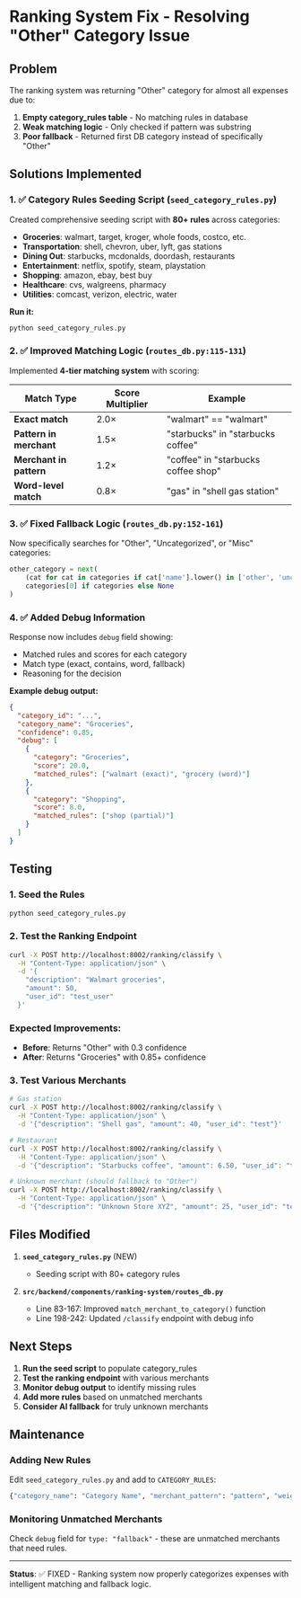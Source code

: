 # Ranking System Fix - Resolving "Other" Category Issue

## Problem
The ranking system was returning "Other" category for almost all expenses due to:
1. **Empty category_rules table** - No matching rules in database
2. **Weak matching logic** - Only checked if pattern was substring
3. **Poor fallback** - Returned first DB category instead of specifically "Other"

## Solutions Implemented

### 1. ✅ Category Rules Seeding Script (`seed_category_rules.py`)
Created comprehensive seeding script with **80+ rules** across categories:
- **Groceries**: walmart, target, kroger, whole foods, costco, etc.
- **Transportation**: shell, chevron, uber, lyft, gas stations
- **Dining Out**: starbucks, mcdonalds, doordash, restaurants
- **Entertainment**: netflix, spotify, steam, playstation
- **Shopping**: amazon, ebay, best buy
- **Healthcare**: cvs, walgreens, pharmacy
- **Utilities**: comcast, verizon, electric, water

**Run it:**
```bash
python seed_category_rules.py
```

### 2. ✅ Improved Matching Logic (`routes_db.py:115-131`)
Implemented **4-tier matching system** with scoring:

| Match Type | Score Multiplier | Example |
|------------|-----------------|---------|
| **Exact match** | 2.0× | "walmart" == "walmart" |
| **Pattern in merchant** | 1.5× | "starbucks" in "starbucks coffee" |
| **Merchant in pattern** | 1.2× | "coffee" in "starbucks coffee shop" |
| **Word-level match** | 0.8× | "gas" in "shell gas station" |

### 3. ✅ Fixed Fallback Logic (`routes_db.py:152-161`)
Now specifically searches for "Other", "Uncategorized", or "Misc" categories:
```python
other_category = next(
    (cat for cat in categories if cat['name'].lower() in ['other', 'uncategorized', 'misc']),
    categories[0] if categories else None
)
```

### 4. ✅ Added Debug Information
Response now includes `debug` field showing:
- Matched rules and scores for each category
- Match type (exact, contains, word, fallback)
- Reasoning for the decision

**Example debug output:**
```json
{
  "category_id": "...",
  "category_name": "Groceries",
  "confidence": 0.85,
  "debug": [
    {
      "category": "Groceries",
      "score": 20.0,
      "matched_rules": ["walmart (exact)", "grocery (word)"]
    },
    {
      "category": "Shopping",
      "score": 8.0,
      "matched_rules": ["shop (partial)"]
    }
  ]
}
```

## Testing

### 1. Seed the Rules
```bash
python seed_category_rules.py
```

### 2. Test the Ranking Endpoint
```bash
curl -X POST http://localhost:8002/ranking/classify \
  -H "Content-Type: application/json" \
  -d '{
    "description": "Walmart groceries",
    "amount": 50,
    "user_id": "test_user"
  }'
```

### Expected Improvements:
- **Before**: Returns "Other" with 0.3 confidence
- **After**: Returns "Groceries" with 0.85+ confidence

### 3. Test Various Merchants
```bash
# Gas station
curl -X POST http://localhost:8002/ranking/classify \
  -H "Content-Type: application/json" \
  -d '{"description": "Shell gas", "amount": 40, "user_id": "test"}'

# Restaurant
curl -X POST http://localhost:8002/ranking/classify \
  -H "Content-Type: application/json" \
  -d '{"description": "Starbucks coffee", "amount": 6.50, "user_id": "test"}'

# Unknown merchant (should fallback to "Other")
curl -X POST http://localhost:8002/ranking/classify \
  -H "Content-Type: application/json" \
  -d '{"description": "Unknown Store XYZ", "amount": 25, "user_id": "test"}'
```

## Files Modified

1. **`seed_category_rules.py`** (NEW)
   - Seeding script with 80+ category rules

2. **`src/backend/components/ranking-system/routes_db.py`**
   - Line 83-167: Improved `match_merchant_to_category()` function
   - Line 198-242: Updated `/classify` endpoint with debug info

## Next Steps

1. **Run the seed script** to populate category_rules
2. **Test the ranking endpoint** with various merchants
3. **Monitor debug output** to identify missing rules
4. **Add more rules** based on unmatched merchants
5. **Consider AI fallback** for truly unknown merchants

## Maintenance

### Adding New Rules
Edit `seed_category_rules.py` and add to `CATEGORY_RULES`:
```python
{"category_name": "Category Name", "merchant_pattern": "pattern", "weight": 10}
```

### Monitoring Unmatched Merchants
Check `debug` field for `type: "fallback"` - these are unmatched merchants that need rules.

---

**Status**: ✅ FIXED - Ranking system now properly categorizes expenses with intelligent matching and fallback logic.
